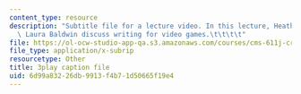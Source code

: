 ```yaml
---
content_type: resource
description: "Subtitle file for a lecture video. In this lecture, Heather Albano and\
  \ Laura Baldwin discuss writing for video games.\t\t\t\t"
file: https://ol-ocw-studio-app-qa.s3.amazonaws.com/courses/cms-611j-creating-video-games-fall-2014/6d99a83226db9913f4b71d50665f19e4_5wHMEQkFzvE.srt
file_type: application/x-subrip
resourcetype: Other
title: 3play caption file
uid: 6d99a832-26db-9913-f4b7-1d50665f19e4
---
```

